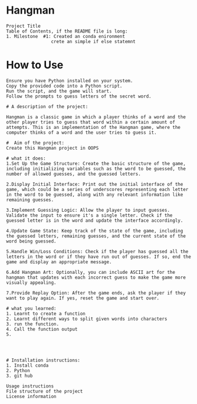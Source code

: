 # Hangman

    Project Title
    Table of Contents, if the README file is long:
    1. Milestone  #1: Created an conda enironment
                     crete an simple if else statemnt
    
    
# How to Use

    Ensure you have Python installed on your system.
    Copy the provided code into a Python script.
    Run the script, and the game will start.
    Follow the prompts to guess letters of the secret word.
    
    # A description of the project:
    
    Hangman is a classic game in which a player thinks of a word and the other player tries to guess that word within a certain amount of attempts. This is an implementation of the Hangman game, where the computer thinks of a word and the user tries to guess it.

    #  Aim of the project:
    Create this Hangman project in OOPS
    
    # what it does:
    1.Set Up the Game Structure: Create the basic structure of the game, including initializing variables such as the word to be guessed, the number of allowed guesses, and the guessed letters.

    2.Display Initial Interface: Print out the initial interface of the game, which could be a series of underscores representing each letter in the word to be guessed, along with any relevant information like remaining guesses.

    3.Implement Guessing Logic: Allow the player to input guesses. Validate the input to ensure it's a single letter. Check if the guessed letter is in the word and update the interface accordingly.

    4.Update Game State: Keep track of the state of the game, including the guessed letters, remaining guesses, and the current state of the word being guessed.

    5.Handle Win/Loss Conditions: Check if the player has guessed all the letters in the word or if they have run out of guesses. If so, end the game and display an appropriate message.

    6.Add Hangman Art: Optionally, you can include ASCII art for the hangman that updates with each incorrect guess to make the game more visually appealing.

    7.Provide Replay Option: After the game ends, ask the player if they want to play again. If yes, reset the game and start over.
    
    # what you learned:
    1. Learnt to create a function
    2. Learnt different ways to split given words into characters
    3. run the function.
    4. Call the function output
    5. 
    


    
    # Installation instructions:
    1. Install conda 
    2. Python
    3. git hub
    
    Usage instructions
    File structure of the project
    License information
